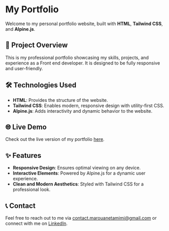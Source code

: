 # My Portfolio

Welcome to my personal portfolio website, built with **HTML**, **Tailwind CSS**, and **Alpine.js**.

## 🚀 Project Overview

This is my professional portfolio showcasing my skills, projects, and experience as a Front end developer. It is designed to be fully responsive and user-friendly.

## 🛠 Technologies Used

- **HTML**: Provides the structure of the website.
- **Tailwind CSS**: Enables modern, responsive design with utility-first CSS.
- **Alpine.js**: Adds interactivity and dynamic behavior to the website.

## 🌐 Live Demo

Check out the live version of my portfolio [here](https://matrif01.github.io/).

## ✨ Features

- **Responsive Design**: Ensures optimal viewing on any device.
- **Interactive Elements**: Powered by Alpine.js for a dynamic user experience.
- **Clean and Modern Aesthetics**: Styled with Tailwind CSS for a professional look.

## 📞 Contact

Feel free to reach out to me via [contact.marouanetamimi@gmail.com](mailto:contact.marouanetamimi@gmail.com) or connect with me on [LinkedIn](https://www.linkedin.com/in/marouane-tamimi/).



